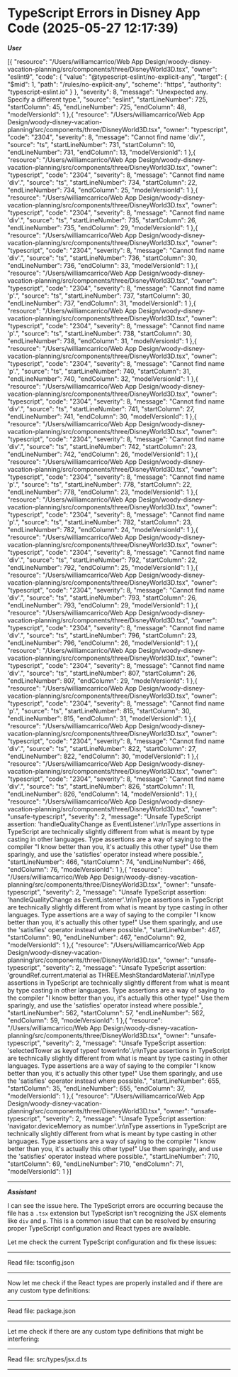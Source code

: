 <!-- Generated by SpecStory -->

# TypeScript Errors in Disney App Code (2025-05-27 12:17:39)

_**User**_

[{
	"resource": "/Users/williamcarrico/Web App Design/woody-disney-vacation-planning/src/components/three/DisneyWorld3D.tsx",
	"owner": "eslint9",
	"code": {
		"value": "@typescript-eslint/no-explicit-any",
		"target": {
			"$mid": 1,
			"path": "/rules/no-explicit-any",
			"scheme": "https",
			"authority": "typescript-eslint.io"
		}
	},
	"severity": 8,
	"message": "Unexpected any. Specify a different type.",
	"source": "eslint",
	"startLineNumber": 725,
	"startColumn": 45,
	"endLineNumber": 725,
	"endColumn": 48,
	"modelVersionId": 1
},{
	"resource": "/Users/williamcarrico/Web App Design/woody-disney-vacation-planning/src/components/three/DisneyWorld3D.tsx",
	"owner": "typescript",
	"code": "2304",
	"severity": 8,
	"message": "Cannot find name 'div'.",
	"source": "ts",
	"startLineNumber": 731,
	"startColumn": 10,
	"endLineNumber": 731,
	"endColumn": 13,
	"modelVersionId": 1
},{
	"resource": "/Users/williamcarrico/Web App Design/woody-disney-vacation-planning/src/components/three/DisneyWorld3D.tsx",
	"owner": "typescript",
	"code": "2304",
	"severity": 8,
	"message": "Cannot find name 'div'.",
	"source": "ts",
	"startLineNumber": 734,
	"startColumn": 22,
	"endLineNumber": 734,
	"endColumn": 25,
	"modelVersionId": 1
},{
	"resource": "/Users/williamcarrico/Web App Design/woody-disney-vacation-planning/src/components/three/DisneyWorld3D.tsx",
	"owner": "typescript",
	"code": "2304",
	"severity": 8,
	"message": "Cannot find name 'div'.",
	"source": "ts",
	"startLineNumber": 735,
	"startColumn": 26,
	"endLineNumber": 735,
	"endColumn": 29,
	"modelVersionId": 1
},{
	"resource": "/Users/williamcarrico/Web App Design/woody-disney-vacation-planning/src/components/three/DisneyWorld3D.tsx",
	"owner": "typescript",
	"code": "2304",
	"severity": 8,
	"message": "Cannot find name 'div'.",
	"source": "ts",
	"startLineNumber": 736,
	"startColumn": 30,
	"endLineNumber": 736,
	"endColumn": 33,
	"modelVersionId": 1
},{
	"resource": "/Users/williamcarrico/Web App Design/woody-disney-vacation-planning/src/components/three/DisneyWorld3D.tsx",
	"owner": "typescript",
	"code": "2304",
	"severity": 8,
	"message": "Cannot find name 'p'.",
	"source": "ts",
	"startLineNumber": 737,
	"startColumn": 30,
	"endLineNumber": 737,
	"endColumn": 31,
	"modelVersionId": 1
},{
	"resource": "/Users/williamcarrico/Web App Design/woody-disney-vacation-planning/src/components/three/DisneyWorld3D.tsx",
	"owner": "typescript",
	"code": "2304",
	"severity": 8,
	"message": "Cannot find name 'p'.",
	"source": "ts",
	"startLineNumber": 738,
	"startColumn": 30,
	"endLineNumber": 738,
	"endColumn": 31,
	"modelVersionId": 1
},{
	"resource": "/Users/williamcarrico/Web App Design/woody-disney-vacation-planning/src/components/three/DisneyWorld3D.tsx",
	"owner": "typescript",
	"code": "2304",
	"severity": 8,
	"message": "Cannot find name 'p'.",
	"source": "ts",
	"startLineNumber": 740,
	"startColumn": 31,
	"endLineNumber": 740,
	"endColumn": 32,
	"modelVersionId": 1
},{
	"resource": "/Users/williamcarrico/Web App Design/woody-disney-vacation-planning/src/components/three/DisneyWorld3D.tsx",
	"owner": "typescript",
	"code": "2304",
	"severity": 8,
	"message": "Cannot find name 'div'.",
	"source": "ts",
	"startLineNumber": 741,
	"startColumn": 27,
	"endLineNumber": 741,
	"endColumn": 30,
	"modelVersionId": 1
},{
	"resource": "/Users/williamcarrico/Web App Design/woody-disney-vacation-planning/src/components/three/DisneyWorld3D.tsx",
	"owner": "typescript",
	"code": "2304",
	"severity": 8,
	"message": "Cannot find name 'div'.",
	"source": "ts",
	"startLineNumber": 742,
	"startColumn": 23,
	"endLineNumber": 742,
	"endColumn": 26,
	"modelVersionId": 1
},{
	"resource": "/Users/williamcarrico/Web App Design/woody-disney-vacation-planning/src/components/three/DisneyWorld3D.tsx",
	"owner": "typescript",
	"code": "2304",
	"severity": 8,
	"message": "Cannot find name 'p'.",
	"source": "ts",
	"startLineNumber": 778,
	"startColumn": 22,
	"endLineNumber": 778,
	"endColumn": 23,
	"modelVersionId": 1
},{
	"resource": "/Users/williamcarrico/Web App Design/woody-disney-vacation-planning/src/components/three/DisneyWorld3D.tsx",
	"owner": "typescript",
	"code": "2304",
	"severity": 8,
	"message": "Cannot find name 'p'.",
	"source": "ts",
	"startLineNumber": 782,
	"startColumn": 23,
	"endLineNumber": 782,
	"endColumn": 24,
	"modelVersionId": 1
},{
	"resource": "/Users/williamcarrico/Web App Design/woody-disney-vacation-planning/src/components/three/DisneyWorld3D.tsx",
	"owner": "typescript",
	"code": "2304",
	"severity": 8,
	"message": "Cannot find name 'div'.",
	"source": "ts",
	"startLineNumber": 792,
	"startColumn": 22,
	"endLineNumber": 792,
	"endColumn": 25,
	"modelVersionId": 1
},{
	"resource": "/Users/williamcarrico/Web App Design/woody-disney-vacation-planning/src/components/three/DisneyWorld3D.tsx",
	"owner": "typescript",
	"code": "2304",
	"severity": 8,
	"message": "Cannot find name 'div'.",
	"source": "ts",
	"startLineNumber": 793,
	"startColumn": 26,
	"endLineNumber": 793,
	"endColumn": 29,
	"modelVersionId": 1
},{
	"resource": "/Users/williamcarrico/Web App Design/woody-disney-vacation-planning/src/components/three/DisneyWorld3D.tsx",
	"owner": "typescript",
	"code": "2304",
	"severity": 8,
	"message": "Cannot find name 'div'.",
	"source": "ts",
	"startLineNumber": 796,
	"startColumn": 23,
	"endLineNumber": 796,
	"endColumn": 26,
	"modelVersionId": 1
},{
	"resource": "/Users/williamcarrico/Web App Design/woody-disney-vacation-planning/src/components/three/DisneyWorld3D.tsx",
	"owner": "typescript",
	"code": "2304",
	"severity": 8,
	"message": "Cannot find name 'div'.",
	"source": "ts",
	"startLineNumber": 807,
	"startColumn": 26,
	"endLineNumber": 807,
	"endColumn": 29,
	"modelVersionId": 1
},{
	"resource": "/Users/williamcarrico/Web App Design/woody-disney-vacation-planning/src/components/three/DisneyWorld3D.tsx",
	"owner": "typescript",
	"code": "2304",
	"severity": 8,
	"message": "Cannot find name 'p'.",
	"source": "ts",
	"startLineNumber": 815,
	"startColumn": 30,
	"endLineNumber": 815,
	"endColumn": 31,
	"modelVersionId": 1
},{
	"resource": "/Users/williamcarrico/Web App Design/woody-disney-vacation-planning/src/components/three/DisneyWorld3D.tsx",
	"owner": "typescript",
	"code": "2304",
	"severity": 8,
	"message": "Cannot find name 'div'.",
	"source": "ts",
	"startLineNumber": 822,
	"startColumn": 27,
	"endLineNumber": 822,
	"endColumn": 30,
	"modelVersionId": 1
},{
	"resource": "/Users/williamcarrico/Web App Design/woody-disney-vacation-planning/src/components/three/DisneyWorld3D.tsx",
	"owner": "typescript",
	"code": "2304",
	"severity": 8,
	"message": "Cannot find name 'div'.",
	"source": "ts",
	"startLineNumber": 826,
	"startColumn": 11,
	"endLineNumber": 826,
	"endColumn": 14,
	"modelVersionId": 1
},{
	"resource": "/Users/williamcarrico/Web App Design/woody-disney-vacation-planning/src/components/three/DisneyWorld3D.tsx",
	"owner": "unsafe-typescript",
	"severity": 2,
	"message": "Unsafe TypeScript assertion: 'handleQualityChange as EventListener'.\n\nType assertions in TypeScript are technically slightly different from what is meant by type casting in other languages. Type assertions are a way of saying to the compiler \"I know better than you, it's actually this other type!\" Use them sparingly, and use the 'satisfies' operator instead where possible.",
	"startLineNumber": 466,
	"startColumn": 74,
	"endLineNumber": 466,
	"endColumn": 76,
	"modelVersionId": 1
},{
	"resource": "/Users/williamcarrico/Web App Design/woody-disney-vacation-planning/src/components/three/DisneyWorld3D.tsx",
	"owner": "unsafe-typescript",
	"severity": 2,
	"message": "Unsafe TypeScript assertion: 'handleQualityChange as EventListener'.\n\nType assertions in TypeScript are technically slightly different from what is meant by type casting in other languages. Type assertions are a way of saying to the compiler \"I know better than you, it's actually this other type!\" Use them sparingly, and use the 'satisfies' operator instead where possible.",
	"startLineNumber": 467,
	"startColumn": 90,
	"endLineNumber": 467,
	"endColumn": 92,
	"modelVersionId": 1
},{
	"resource": "/Users/williamcarrico/Web App Design/woody-disney-vacation-planning/src/components/three/DisneyWorld3D.tsx",
	"owner": "unsafe-typescript",
	"severity": 2,
	"message": "Unsafe TypeScript assertion: 'groundRef.current.material as THREE.MeshStandardMaterial'.\n\nType assertions in TypeScript are technically slightly different from what is meant by type casting in other languages. Type assertions are a way of saying to the compiler \"I know better than you, it's actually this other type!\" Use them sparingly, and use the 'satisfies' operator instead where possible.",
	"startLineNumber": 562,
	"startColumn": 57,
	"endLineNumber": 562,
	"endColumn": 59,
	"modelVersionId": 1
},{
	"resource": "/Users/williamcarrico/Web App Design/woody-disney-vacation-planning/src/components/three/DisneyWorld3D.tsx",
	"owner": "unsafe-typescript",
	"severity": 2,
	"message": "Unsafe TypeScript assertion: 'selectedTower as keyof typeof towerInfo'.\n\nType assertions in TypeScript are technically slightly different from what is meant by type casting in other languages. Type assertions are a way of saying to the compiler \"I know better than you, it's actually this other type!\" Use them sparingly, and use the 'satisfies' operator instead where possible.",
	"startLineNumber": 655,
	"startColumn": 35,
	"endLineNumber": 655,
	"endColumn": 37,
	"modelVersionId": 1
},{
	"resource": "/Users/williamcarrico/Web App Design/woody-disney-vacation-planning/src/components/three/DisneyWorld3D.tsx",
	"owner": "unsafe-typescript",
	"severity": 2,
	"message": "Unsafe TypeScript assertion: 'navigator.deviceMemory as number'.\n\nType assertions in TypeScript are technically slightly different from what is meant by type casting in other languages. Type assertions are a way of saying to the compiler \"I know better than you, it's actually this other type!\" Use them sparingly, and use the 'satisfies' operator instead where possible.",
	"startLineNumber": 710,
	"startColumn": 69,
	"endLineNumber": 710,
	"endColumn": 71,
	"modelVersionId": 1
}]

---

_**Assistant**_

I can see the issue here. The TypeScript errors are occurring because the file has a `.tsx` extension but TypeScript isn't recognizing the JSX elements like `div` and `p`. This is a common issue that can be resolved by ensuring proper TypeScript configuration and React types are available.

Let me check the current TypeScript configuration and fix these issues:

---

Read file: tsconfig.json

---

Now let me check if the React types are properly installed and if there are any custom type definitions:

---

Read file: package.json

---

Let me check if there are any custom type definitions that might be interfering:

---

Read file: src/types/jsx.d.ts

---

